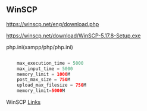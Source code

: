 ## WinSCP

<!--![](../../img/media.png)-->

https://winscp.net/eng/download.php

https://winscp.net/download/WinSCP-5.17.8-Setup.exe

php.ini(xampp/php/php.ini)

```php

    max_execution_time = 5000
    max_input_time = 5000
    memory_limit = 1000M
    post_max_size = 750M
    upload_max_filesize = 750M
    memory_limit=5000M

```

WinSCP  [Links](https://winscp.net/download/WinSCP-5.17.8-Setup.exe)

